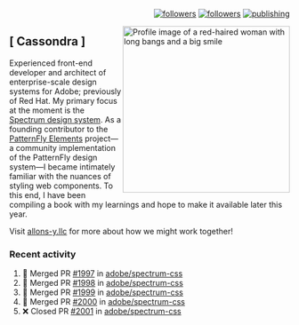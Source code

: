 <p align="right"><a rel="me" href="https://front-end.social/@castastrophe">
    <img alt="followers" title="Follow me on Mastodon" src="https://img.shields.io/mastodon/follow/109297102751309835?domain=https%3A%2F%2Ffront-end.social&label=Follow&logo=mastodon&logoColor=white&style=for-the-badge&labelColor=008080&color=006969"/></a>
  <a href="https://codepen.io/castastrophe/">
    <img alt="followers" title="Follow me on CodePen" src="https://img.shields.io/badge/16-1?color=640464&labelColor=7c007c&style=for-the-badge&logo=codepen&label=Follow"/></a>
<a href="https://castastrophe.medium.com/">
    <img alt="publishing" title="View articles on Medium" src="https://img.shields.io/badge/107-1?color=666&labelColor=444&label=subscribe&logo=medium&logoColor=white&style=for-the-badge"/></a>
    </p>
    
<img align="right" src="https://user-images.githubusercontent.com/1840295/209837133-f6b4d7a5-2117-4634-83b8-a635fb49a96a.png" height="300" alt="Profile image of a red-haired woman with long bangs and a big smile">

## [&nbsp;Cassondra&nbsp;]
    
Experienced front-end developer and architect of enterprise-scale design systems for Adobe; previously of Red Hat. My primary focus at the moment is the [Spectrum design system](https://github.com/adobe/spectrum-css). As a founding contributor to the [PatternFly&nbsp;Elements](https://github.com/patternfly/patternfly-elements) project&mdash;a community implementation of the PatternFly design system&mdash;I became intimately familiar with the nuances of styling web components. To this end, I have been compiling a book with my learnings and hope to make it available later this year.

Visit [allons-y.llc](http://allons-y.llc/) for more about how we might work together!

### Recent activity

<!--START_SECTION:activity-->
1. 🎉 Merged PR [#1997](https://github.com/adobe/spectrum-css/pull/1997) in [adobe/spectrum-css](https://github.com/adobe/spectrum-css)
2. 🎉 Merged PR [#1998](https://github.com/adobe/spectrum-css/pull/1998) in [adobe/spectrum-css](https://github.com/adobe/spectrum-css)
3. 🎉 Merged PR [#1999](https://github.com/adobe/spectrum-css/pull/1999) in [adobe/spectrum-css](https://github.com/adobe/spectrum-css)
4. 🎉 Merged PR [#2000](https://github.com/adobe/spectrum-css/pull/2000) in [adobe/spectrum-css](https://github.com/adobe/spectrum-css)
5. ❌ Closed PR [#2001](https://github.com/adobe/spectrum-css/pull/2001) in [adobe/spectrum-css](https://github.com/adobe/spectrum-css)
<!--END_SECTION:activity-->
